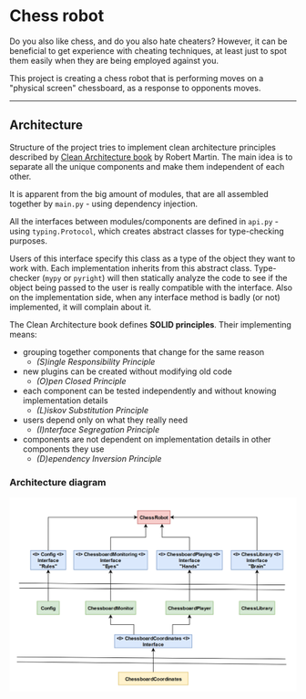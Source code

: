 # Chess robot

Do you also like chess, and do you also hate cheaters? However, it can be beneficial to get experience with cheating techniques, at least just to spot them easily when they are being employed against you.

This project is creating a chess robot that is performing moves on a "physical screen" chessboard, as a response to opponents moves.

---

## Architecture

Structure of the project tries to implement clean architecture principles described by [Clean Architecture book](https://www.amazon.com/Clean-Architecture-Craftsmans-Software-Structure/dp/0134494164) by Robert Martin. The main idea is to separate all the unique components and make them independent of each other.

It is apparent from the big amount of modules, that are all assembled together by `main.py` - using dependency injection.

All the interfaces between modules/components are defined in `api.py` - using `typing.Protocol`, which creates abstract classes for type-checking purposes.

 Users of this interface specify this class as a type of the object they want to work with. Each implementation inherits from this abstract class. Type-checker (`mypy` or `pyright`) will then statically analyze the code to see if the object being passed to the user is really compatible with the interface. Also on the implementation side, when any interface method is badly (or not) implemented, it will complain about it.

The Clean Architecture book defines __SOLID principles__. Their implementing means:
- grouping together components that change for the same reason
  - _(S)ingle Responsibility Principle_
- new plugins can be created without modifying old code
  - _(O)pen Closed Principle_
- each component can be tested independently and without knowing implementation details
  - _(L)iskov Substitution Principle_
- users depend only on what they really need
  - _(I)nterface Segregation Principle_
- components are not dependent on implementation details in other components they use
  - _(D)ependency Inversion Principle_

### Architecture diagram
![architecture diagram](./architecture.png)